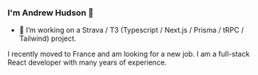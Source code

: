 ### I'm Andrew Hudson 👋

- 🔭 I’m working on a Strava / T3 (Typescript / Next.js / Prisma / tRPC / Tailwind) project.

I recently moved to France and am looking for a new job. I am a full-stack React developer with many years of experience.

<!--
**bigandy/bigandy** is a ✨ _special_ ✨ repository because its `README.md` (this file) appears on your GitHub profile.

Here are some ideas to get you started:

- 🔭 I’m currently working on ...
- 🌱 I’m currently learning ...
- 👯 I’m looking to collaborate on ...
- 🤔 I’m looking for help with ...
- 💬 Ask me about ...
- 📫 How to reach me: ...
- 😄 Pronouns: ...
- ⚡ Fun fact: ...
-->
